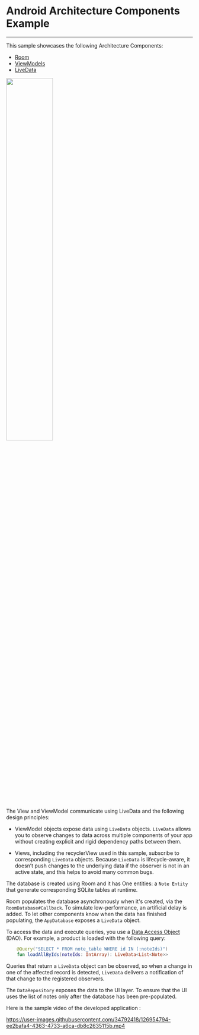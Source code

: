 # Android Architecture Components Example
-------------------------------------------------

This sample showcases the following Architecture Components:

* [Room](https://developer.android.com/topic/libraries/architecture/room.html)
* [ViewModels](https://developer.android.com/reference/android/arch/lifecycle/ViewModel.html)
* [LiveData](https://developer.android.com/reference/android/arch/lifecycle/LiveData.html)

<img src="https://developer.android.com/codelabs/android-room-with-a-view-kotlin/img/8e4b761713e3a76b.png" width="50%">


The View and ViewModel communicate  using LiveData and the following design principles:
* ViewModel objects expose data using `LiveData` objects. `LiveData` allows you to observe changes to data across multiple components of your app without creating explicit and rigid dependency paths between them.

* Views, including the recyclerView  used in this sample, subscribe to corresponding `LiveData` objects. Because `LiveData` is lifecycle-aware, it doesn’t push changes to the underlying data if the observer is not in an active state, and this helps to avoid many common bugs.


The database is created using Room and it has One entities: a `Note Entity` that generate corresponding SQLite tables at runtime.

Room populates the database asynchronously when it's created, via the `RoomDatabase#Callback`. To simulate low-performance, an artificial delay is added. To let 
 other components know when the data has finished populating, the `AppDatabase` exposes a 
 `LiveData` object.

To access the data and execute queries, you use a [Data Access Object](https://developer.android.com/topic/libraries/architecture/room.html#daos) (DAO). For example, a product is loaded with the following query:

```kotlin
    @Query("SELECT * FROM note_table WHERE id IN (:noteIds)")
    fun loadAllByIds(noteIds: IntArray): LiveData<List<Note>>
```


Queries that return a `LiveData` object can be observed, so when  a change in one of the affected record is detected, `LiveData` delivers a notification of that change to the registered observers.

The `DataRepository` exposes the data to the UI layer. To ensure that the UI uses the list of notes only after the database has been pre-populated.

Here is the sample video of the developed application :

https://user-images.githubusercontent.com/34792418/126954794-ee2bafa4-4363-4733-a6ca-db8c2635115b.mp4



